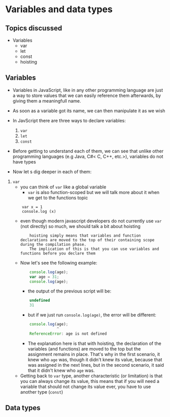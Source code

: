# Variables and data types

## Topics discussed

- Variables
    - var
    - let 
    - const
    - hoisting

## Variables

- Variables in JavaScript, like in any other programming language are just a way to store values that we can easily reference them afterwards, by giving them a meaningfull name.

- As soon as a variable got its name, we can then manipulate it as we wish

- In JavScript there are three ways to declare variables:
    1. `var`
    2. `let`
    3. `const`
- Before getting to understand each of them, we can see that unlike other programming languages (e.g Java, C#< C, C++, etc.>), variables do not have types

- Now let s dig deeper in each of them:

1.  `var`
    - you can think of `var` like a global variable
        - `var` is also function-scoped but we will talk more about it when we get to the  functions topic
    ```javscript
        var x = 1
        console.log (x)
    ```
    - even though modern javascript developers do not currently use `var` (not directly) so much, we should talk a bit about hoisting 
        ```text
            hoisting simply means that variables and function declarations are moved to the top of their containing scope during the compilation phase.
            The implication of this is that you can use variables and functions before you declare them
        ``` 
    - Now let's see the following example:
        ```javascript
            console.log(age);
            var age = 31;
            console.log(age);
        ```
        - the output of the previous script will be:
        ```javascript
            undefined
            31
        ```
        - but if we just run `console.log(age)`, the error will be different:
        ```javascript
            console.log(age);
                        ^
            ReferenceError: age is not defined
        ```
        - The explanation here is that with hoisting, the declaration of the variables (and functions) are moved to the top but the assignment remains in place.  That's why in the first scenario, it knew who `age` was, though it didn't knew its value, because that was assigned in the next lines, but in the second scenario, it said that it didn't knew who `age` was.
    - Getting back to `var` type, another characteristic (or limitation) is that you can always change its value, this means that if you will need a variable that should not change its value ever, you have to use another type (`const`)

## Data types
